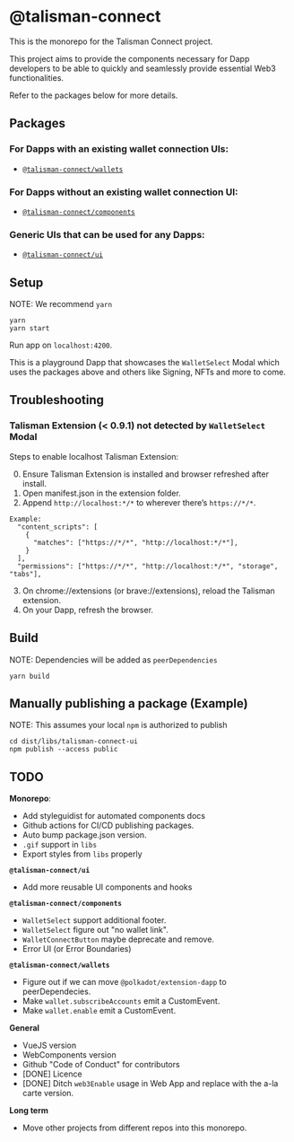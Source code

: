 # @talisman-connect

This is the monorepo for the Talisman Connect project.

This project aims to provide the components necessary for Dapp developers to be able to quickly and seamlessly provide essential Web3 functionalities.

Refer to the packages below for more details.

## Packages

### For Dapps with an existing wallet connection UIs:

- [`@talisman-connect/wallets`](https://github.com/TalismanSociety/talisman-connect/tree/master/libs/wallets)

### For Dapps without an existing wallet connection UI:

- [`@talisman-connect/components`](https://github.com/TalismanSociety/talisman-connect/tree/master/libs/talisman-connect-components)

### Generic UIs that can be used for any Dapps:

- [`@talisman-connect/ui`](https://github.com/TalismanSociety/talisman-connect/tree/master/libs/talisman-connect-ui)

## Setup

NOTE: We recommend `yarn`

```
yarn
yarn start
```

Run app on `localhost:4200`.

This is a playground Dapp that showcases the `WalletSelect` Modal which uses the packages above and others like Signing, NFTs and more to come.

## Troubleshooting

### Talisman Extension (< 0.9.1) not detected by `WalletSelect` Modal

Steps to enable localhost Talisman Extension:

0. Ensure Talisman Extension is installed and browser refreshed after install.
1. Open manifest.json in the extension folder.
2. Append `http://localhost:*/*` to wherever there’s `https://*/*`.

```
Example:
  "content_scripts": [
    {
      "matches": ["https://*/*", "http://localhost:*/*"],
    }
  ],
  "permissions": ["https://*/*", "http://localhost:*/*", "storage", "tabs"],
```

3. On chrome://extensions (or brave://extensions), reload the Talisman extension.
4. On your Dapp, refresh the browser.

## Build

NOTE: Dependencies will be added as `peerDependencies`

```
yarn build
```

## Manually publishing a package (Example)

NOTE: This assumes your local `npm` is authorized to publish

```
cd dist/libs/talisman-connect-ui
npm publish --access public
```

## TODO

**Monorepo**:

- Add styleguidist for automated components docs
- Github actions for CI/CD publishing packages.
- Auto bump package.json version.
- `.gif` support in `libs`
- Export styles from `libs` properly

**`@talisman-connect/ui`**

- Add more reusable UI components and hooks

**`@talisman-connect/components`**

- `WalletSelect` support additional footer.
- `WalletSelect` figure out "no wallet link".
- `WalletConnectButton` maybe deprecate and remove.
- Error UI (or Error Boundaries)

**`@talisman-connect/wallets`**

- Figure out if we can move `@polkadot/extension-dapp` to peerDependecies.
- Make `wallet.subscribeAccounts` emit a CustomEvent.
- Make `wallet.enable` emit a CustomEvent.

**General**

- VueJS version
- WebComponents version
- Github "Code of Conduct" for contributors
- [DONE] Licence
- [DONE] Ditch `web3Enable` usage in Web App and replace with the a-la carte version.

**Long term**

- Move other projects from different repos into this monorepo.
